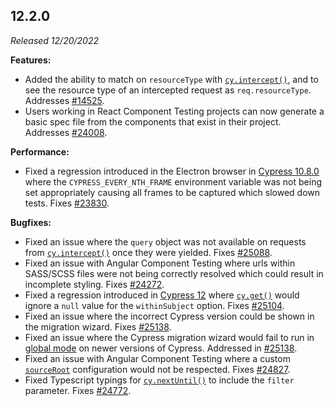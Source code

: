 ## 12.2.0

_Released 12/20/2022_

**Features:**

- Added the ability to match on `resourceType` with
  [`cy.intercept()`](https://docs.cypress.io/api/commands/intercept), and to see
  the resource type of an intercepted request as `req.resourceType`. Addresses
  [#14525](https://github.com/cypress-io/cypress/issues/14525).
- Users working in React Component Testing projects can now generate a basic
  spec file from the components that exist in their project. Addresses
  [#24008](https://github.com/cypress-io/cypress/issues/24008).

**Performance:**

- Fixed a regression introduced in the Electron browser in
  [Cypress 10.8.0](#10-8-0) where the `CYPRESS_EVERY_NTH_FRAME` environment
  variable was not being set appropriately causing all frames to be captured
  which slowed down tests. Fixes
  [#23830](https://github.com/cypress-io/cypress/issues/23830).

**Bugfixes:**

- Fixed an issue where the `query` object was not available on requests from
  [`cy.intercept()`](/api/commands/intercept) once they were yielded. Fixes
  [#25088](https://github.com/cypress-io/cypress/issues/25088).
- Fixed an issue with Angular Component Testing where urls within SASS/SCSS
  files were not being correctly resolved which could result in incomplete
  styling. Fixes [#24272](https://github.com/cypress-io/cypress/issues/24272).
- Fixed a regression introduced in [Cypress 12](#12-0-0) where
  [`cy.get()`](/api/commands/get) would ignore a `null` value for the
  `withinSubject` option. Fixes
  [#25104](https://github.com/cypress-io/cypress/issues/25104).
- Fixed an issue where the incorrect Cypress version could be shown in the
  migration wizard. Fixes
  [#25138](https://github.com/cypress-io/cypress/issues/25138).
- Fixed an issue where the Cypress migration wizard would fail to run in
  [global mode](/guides/guides/command-line#cypress-open-global) on newer
  versions of Cypress. Addressed in
  [#25138](https://github.com/cypress-io/cypress/issues/25138).
- Fixed an issue with Angular Component Testing where a custom
  [`sourceRoot`](https://angular.io/guide/workspace-config#project-configuration-options)
  configuration would not be respected. Fixes
  [#24827](https://github.com/cypress-io/cypress/issues/24827).
- Fixed Typescript typings for [`cy.nextUntil()`](/api/commands/nextuntil) to
  include the `filter` parameter. Fixes
  [#24772](https://github.com/cypress-io/cypress/issues/24772).
